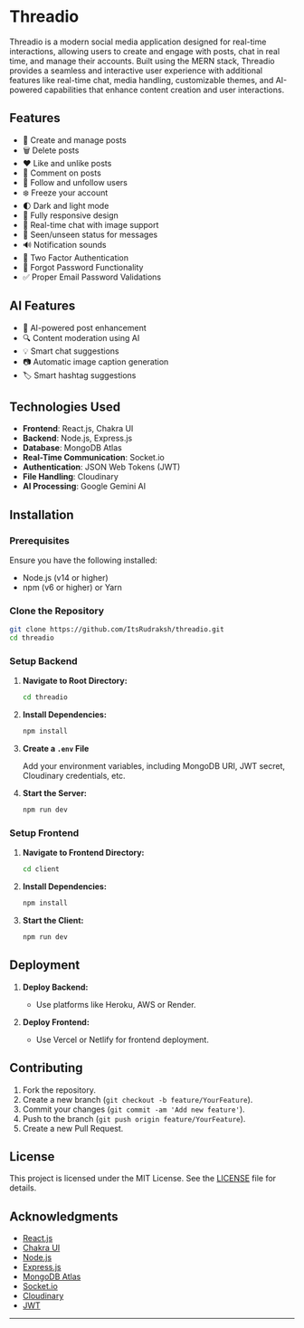 # **Threadio**

Threadio is a modern social media application designed for real-time interactions, allowing users to create and engage with posts, chat in real time, and manage their accounts. Built using the MERN stack, Threadio provides a seamless and interactive user experience with additional features like real-time chat, media handling, customizable themes, and AI-powered capabilities that enhance content creation and user interactions.

## **Features**

- 📝 Create and manage posts
- 🗑️ Delete posts
- ❤️ Like and unlike posts
- 💬 Comment on posts
- 👥 Follow and unfollow users
- ❄️ Freeze your account
- 🌓 Dark and light mode
- 📱 Fully responsive design
- 💬 Real-time chat with image support
- 👀 Seen/unseen status for messages
- 🔊 Notification sounds
- 🔏 Two Factor Authentication
- 🤔 Forgot Password Functionality
- ✅ Proper Email Password Validations

## **AI Features**

- 🧠 AI-powered post enhancement
- 🔍 Content moderation using AI
- 💡 Smart chat suggestions
- 📷 Automatic image caption generation
- 🏷️ Smart hashtag suggestions

## **Technologies Used**

- **Frontend**: React.js, Chakra UI
- **Backend**: Node.js, Express.js
- **Database**: MongoDB Atlas
- **Real-Time Communication**: Socket.io
- **Authentication**: JSON Web Tokens (JWT)
- **File Handling**: Cloudinary
- **AI Processing**: Google Gemini AI

## **Installation**

### **Prerequisites**

Ensure you have the following installed:

- Node.js (v14 or higher)
- npm (v6 or higher) or Yarn

### **Clone the Repository**

```bash
git clone https://github.com/ItsRudraksh/threadio.git
cd threadio
```

### **Setup Backend**

1. **Navigate to Root Directory:**

   ```bash
   cd threadio
   ```

2. **Install Dependencies:**

   ```bash
   npm install
   ```

3. **Create a `.env` File**

   Add your environment variables, including MongoDB URI, JWT secret, Cloudinary credentials, etc.

4. **Start the Server:**

   ```bash
   npm run dev
   ```

### **Setup Frontend**

1. **Navigate to Frontend Directory:**

   ```bash
   cd client
   ```

2. **Install Dependencies:**

   ```bash
   npm install
   ```

3. **Start the Client:**

   ```bash
   npm run dev
   ```

## **Deployment**

1. **Deploy Backend:**

   - Use platforms like Heroku, AWS or Render.

2. **Deploy Frontend:**
   - Use Vercel or Netlify for frontend deployment.

## **Contributing**

1. Fork the repository.
2. Create a new branch (`git checkout -b feature/YourFeature`).
3. Commit your changes (`git commit -am 'Add new feature'`).
4. Push to the branch (`git push origin feature/YourFeature`).
5. Create a new Pull Request.

## **License**

This project is licensed under the MIT License. See the [LICENSE](LICENSE) file for details.

## **Acknowledgments**

- [React.js](https://react.dev/)
- [Chakra UI](https://v2.chakra-ui.com/)
- [Node.js](https://nodejs.org/)
- [Express.js](https://expressjs.com/)
- [MongoDB Atlas](https://www.mongodb.com/products/platform/atlas-database)
- [Socket.io](https://socket.io/)
- [Cloudinary](https://cloudinary.com/)
- [JWT](https://jwt.io/)

---
